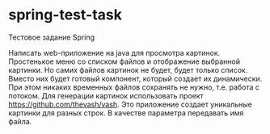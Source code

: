 # spring-test-task
Тестовое задание Spring

Написать web-приложение на java для просмотра картинок. Простенькое меню со списком файлов и отображение выбранной картинки. Но самих файлов картинок не будет, будет только список. Вместо них будет готовый компонент, который создает их динамически. При этом никаких временных файлов сохранять не нужно, т.е. работа с потоком. Для генерации картинок использовать проект https://github.com/thevash/vash. Это приложение создает уникальные картинки для разных строк. В качестве параметра передавать имя файла.
